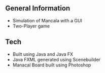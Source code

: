 ## General Information
* Simulation of Mancala with a GUI
* Two-Player game

## Tech
* Built using Java and Java FX 
* Java FXML generated using Scenebuilder
* Manacal Board built using Photoshop 

